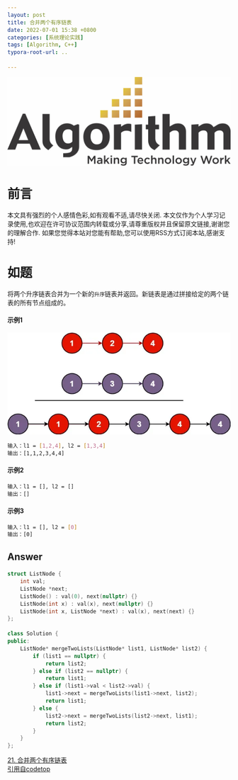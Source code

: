 ```yaml
---
layout: post
title: 合并两个有序链表
date: 2022-07-01 15:38 +0800
categories: [系统理论实践]
tags: [Algorithm, C++]
typora-root-url: ..

---
```


![](/assets/images/20220701ReverseList/algorithm.webp)

# 前言

本文具有强烈的个人感情色彩,如有观看不适,请尽快关闭. 本文仅作为个人学习记录使用,也欢迎在许可协议范围内转载或分享,请尊重版权并且保留原文链接,谢谢您的理解合作. 如果您觉得本站对您能有帮助,您可以使用RSS方式订阅本站,感谢支持!

# 如题

将两个升序链表合并为一个新的`升序`链表并返回。新链表是通过拼接给定的两个链表的所有节点组成的。 

#### 示例1

![](/assets/images/20220701MergeTwoLists/mergelinklist.webp)

``` sh
输入：l1 = [1,2,4], l2 = [1,3,4]
输出：[1,1,2,3,4,4]
```
#### 示例2

``` sh
输入：l1 = [], l2 = []
输出：[]
```
#### 示例3

``` sh
输入：l1 = [], l2 = [0]
输出：[0]
```

## Answer

``` c++
struct ListNode {
    int val;
    ListNode *next;
    ListNode() : val(0), next(nullptr) {}
    ListNode(int x) : val(x), next(nullptr) {}
    ListNode(int x, ListNode *next) : val(x), next(next) {}
};
 
class Solution {
public:
    ListNode* mergeTwoLists(ListNode* list1, ListNode* list2) {
        if (list1 == nullptr) {
            return list2;
        } else if (list2 == nullptr) {
            return list1;
        } else if (list1->val < list2->val) {
            list1->next = mergeTwoLists(list1->next, list2);
            return list1;
        } else {
            list2->next = mergeTwoLists(list2->next, list1);
            return list2;
        }
    }
};
```



[21. 合并两个有序链表](https://leetcode.cn/problems/merge-two-sorted-lists/)  
[引用自codetop](https://codetop.cc/home)